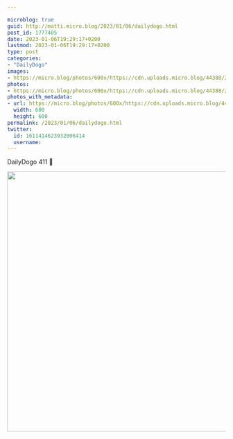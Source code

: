 ```yaml
---

microblog: true
guid: http://matti.micro.blog/2023/01/06/dailydogo.html
post_id: 1777405
date: 2023-01-06T19:29:17+0200
lastmod: 2023-01-06T19:29:17+0200
type: post
categories:
- "DailyDogo"
images:
- https://micro.blog/photos/600x/https://cdn.uploads.micro.blog/44388/2023/a6d1da3858.jpg
photos:
- https://micro.blog/photos/600x/https://cdn.uploads.micro.blog/44388/2023/a6d1da3858.jpg
photos_with_metadata:
- url: https://micro.blog/photos/600x/https://cdn.uploads.micro.blog/44388/2023/a6d1da3858.jpg
  width: 600
  height: 600
permalink: /2023/01/06/dailydogo.html
twitter:
  id: 1611414623932006414
  username:
---
```

DailyDogo 411 🐶

<img src="/media/uploads/2023/a6d1da3858.jpg" width="600" height="600" alt="" />

